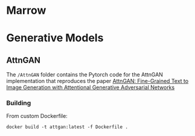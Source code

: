 # Marrow


# Generative Models

## AttnGAN

The `/AttnGAN` folder contains the Pytorch code for the AttnGAN implementation that reproduces the paper [AttnGAN: Fine-Grained Text to Image Generation with Attentional Generative Adversarial Networks](https://arxiv.org/pdf/1711.10485.pdf)

### Building

From custom Dockerfile:

```
docker build -t attgan:latest -f Dockerfile .
```